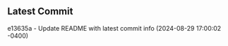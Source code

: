 
## Latest Commit
e13635a - Update README with latest commit info (2024-08-29 17:00:02 -0400) <Yunxi-Zhou>
